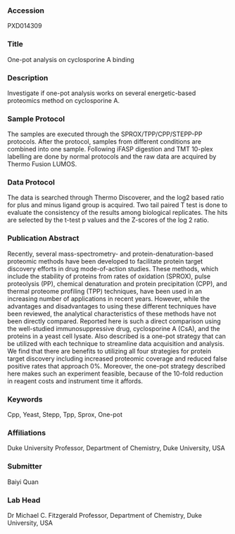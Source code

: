 ### Accession
PXD014309

### Title
One-pot analysis on cyclosporine A binding

### Description
Investigate if one-pot analysis works on several energetic-based proteomics method on cyclosporine A.

### Sample Protocol
The samples are executed through the SPROX/TPP/CPP/STEPP-PP protocols. After the protocol, samples from different conditions are combined into one sample. Following iFASP digestion and TMT 10-plex labelling are done by normal protocols and the raw data are acquired by Thermo Fusion LUMOS.

### Data Protocol
The data is searched through Thermo Discoverer, and the log2 based ratio for plus and minus ligand group is acquired. Two tail paired T test is done to evaluate the consistency of the results among biological replicates. The hits are selected by the t-test p values and the Z-scores of the log 2 ratio.

### Publication Abstract
Recently, several mass-spectrometry- and protein-denaturation-based proteomic methods have been developed to facilitate protein target discovery efforts in drug mode-of-action studies. These methods, which include the stability of proteins from rates of oxidation (SPROX), pulse proteolysis (PP), chemical denaturation and protein precipitation (CPP), and thermal proteome profiling (TPP) techniques, have been used in an increasing number of applications in recent years. However, while the advantages and disadvantages to using these different techniques have been reviewed, the analytical characteristics of these methods have not been directly compared. Reported here is such a direct comparison using the well-studied immunosuppressive drug, cyclosporine A (CsA), and the proteins in a yeast cell lysate. Also described is a one-pot strategy that can be utilized with each technique to streamline data acquisition and analysis. We find that there are benefits to utilizing all four strategies for protein target discovery including increased proteomic coverage and reduced false positive rates that approach 0%. Moreover, the one-pot strategy described here makes such an experiment feasible, because of the 10-fold reduction in reagent costs and instrument time it affords.

### Keywords
Cpp, Yeast, Stepp, Tpp, Sprox, One-pot

### Affiliations
Duke University
Professor, Department of Chemistry, Duke University, USA

### Submitter
Baiyi Quan

### Lab Head
Dr Michael C. Fitzgerald
Professor, Department of Chemistry, Duke University, USA


